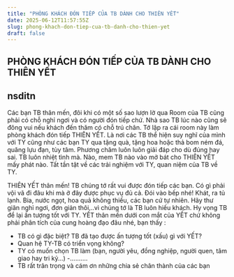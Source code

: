 ```yaml
---
title: "PHÒNG KHÁCH ĐÓN TIẾP CỦA TB DÀNH CHO THIÊN YẾT"
date: 2025-06-12T11:57:55Z
slug: phong-khach-don-tiep-cua-tb-danh-cho-thien-yet
draft: false
---
```


## PHÒNG KHÁCH ĐÓN TIẾP CỦA TB DÀNH CHO THIÊN YẾT

## nsditn

Các bạn TB thân mến, đôi khi có một số sao lượn lờ qua Room của TB cũng phải có chỗ nghỉ ngơi và có người đón tiếp chứ. Nhà sao TB lúc nào cũng sẽ đông vui nếu khách đến thăm có chỗ trú chân. Tớ lập ra cái room này làm phòng khách đón tiếp THIÊN YẾT. Là nơi các TB thể hiện suy nghĩ của mình với TY cũng như các bạn TY qua tặng quà, tặng hoa hoặc thả bom ném đá, quăng lựu đạn, tùy tâm. Phương châm luôn luôn giải đáp cho dù đúng hay sai. TB luôn nhiệt tình mà. Nào, mem TB nào vào mở bát cho THIÊN YẾT mấy phát nào. Tất tần tật về các trải nghiệm với TY, quan niệm của TB về TY.

THIÊN YẾT thân mến! TB chúng tớ rất vui được đón tiếp các bạn. Có gì phải vội vã đi đâu khi mà ở đây được phục vụ đủ cả. Đói vào bếp nhé! Khát, ra tủ lạnh. Bia, nước ngọt, hoa quả không thiếu, các bạn cứ tự nhiên. Hãy thư giãn nghỉ ngơi, đơn giản thôi...vì chúng tớ là TB luôn hiếu khách. Hy vọng TB để lại ấn tượng tốt với TY.
YẾT thân mến dưới con mắt của YẾT chứ không phải phân tích của cung hoàng đạo đâu nhé, bạn thấy :
- TB có gì đặc biệt? TB đã tạo được ấn tượng tốt (xấu) gì với YẾT?
- Quan hệ TY-TB có triển vọng không?
- TY có muốn chọn TB làm (bạn, người yêu, đồng nghiệp, người quen, tâm giao hay tri kỷ...)
-..........
- TB rất trân trọng và cám ơn những chia sẻ chân thành của các bạn